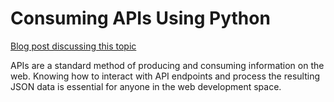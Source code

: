 # Consuming APIs Using Python

[Blog post discussing this topic]()

APIs are a standard method of producing and consuming information on the web. Knowing how to interact with API endpoints and process the resulting JSON data is essential for anyone in the web development space.
